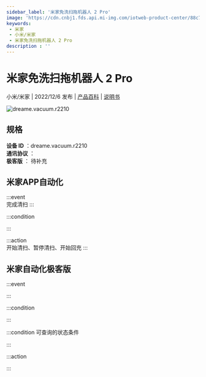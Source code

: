 ```yaml
---
sidebar_label: '米家免洗扫拖机器人 2 Pro'
image: 'https://cdn.cnbj1.fds.api.mi-img.com/iotweb-product-center/88c721211a00c2c9722b7b090bc472d1_1659164144971.png?GalaxyAccessKeyId=AKVGLQWBOVIRQ3XLEW&Expires=9223372036854775807&Signature=6cHjA1n21nvZk7ZZXtuTsBFFFXM='
keywords: 
 - 米家
 - 小米/米家
 - 米家免洗扫拖机器人 2 Pro
description : ''
---
```

# 米家免洗扫拖机器人 2 Pro

小米/米家 | 2022/12/6 发布 | [产品百科](https://home.mi.com/webapp/content/baike/product/index.html?model=dreame.vacuum.r2210/) | [说明书](https://home.mi.com/views/introduction.html?model=dreame.vacuum.r2210&region=cn)

![dreame.vacuum.r2210](https://cdn.cnbj1.fds.api.mi-img.com/iotweb-product-center/88c721211a00c2c9722b7b090bc472d1_1659164144971.png?GalaxyAccessKeyId=AKVGLQWBOVIRQ3XLEW&Expires=9223372036854775807&Signature=6cHjA1n21nvZk7ZZXtuTsBFFFXM=)

## 规格  
> 
**设备 ID** ：dreame.vacuum.r2210  
**通讯协议** ：  
**极客版**  ： 待补充 


## 米家APP自动化  

:::event  
完成清扫
:::

:::condition  

:::

:::action   
开始清扫、暂停清扫、开始回充
:::

## 米家自动化极客版  

:::event  

:::

:::condition  

:::

:::condition 可查询的状态条件  

:::

:::action  

:::

        
